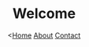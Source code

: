 <!DOCTYPE html>
<html>

<head>
  <title> My Web Page </title>  
</head>

<body>
  <header>
  <h1> Welcome </h1>

  <nav>
      <<a href = "#">Home</a>
      <a href = "#">About</a>
      <a href = "#">Contact</a>
  </nav>
    
  </header>
  
</body>

</html>


